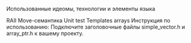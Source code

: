 Использованные идеомы, технологии и элементы языка

RAII
Move-семантика
Unit test
Templates
arrays
Инструкция по использованию:
Подключите заголовочные файлы simple_vector.h и array_ptr.h к вашему проекту.
